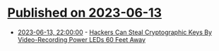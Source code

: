 # [Published on 2023-06-13](index.md)

* [2023-06-13, 22:00:00](https://it.slashdot.org/story/23/06/13/2050209/hackers-can-steal-cryptographic-keys-by-video-recording-power-leds-60-feet-away?utm_source=rss1.0mainlinkanon&utm_medium=feed) - [Hackers Can Steal Cryptographic Keys By Video-Recording Power LEDs 60 Feet Away](https://it.slashdot.org/story/23/06/13/2050209/hackers-can-steal-cryptographic-keys-by-video-recording-power-leds-60-feet-away?utm_source=rss1.0mainlinkanon&utm_medium=feed)
